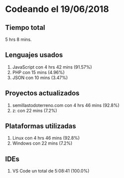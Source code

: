 # Codeando el 19/06/2018

## Tiempo total
5 hrs 8 mins.

## Lenguajes usados
1. JavaScript con 4 hrs 42 mins (91.57%)
1. PHP con 15 mins (4.96%)
1. JSON con 10 mins (3.47%)

## Proyectos actualizados
1. semillastodoterreno.com con 4 hrs 46 mins (92.8%)
1. z: con 22 mins (7.2%)

## Plataformas utilizadas
1. Linux con 4 hrs 46 mins (92.8%)
1. Windows con 22 mins (7.2%)

## IDEs
1. VS Code un total de 5:08:41 (100.0%)
